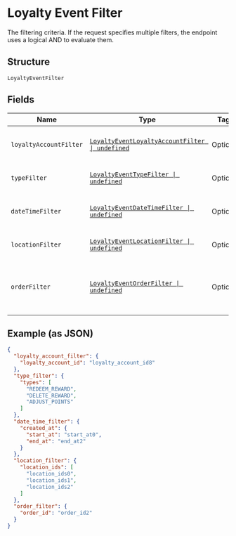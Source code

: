 
# Loyalty Event Filter

The filtering criteria. If the request specifies multiple filters,
the endpoint uses a logical AND to evaluate them.

## Structure

`LoyaltyEventFilter`

## Fields

| Name | Type | Tags | Description |
|  --- | --- | --- | --- |
| `loyaltyAccountFilter` | [`LoyaltyEventLoyaltyAccountFilter \| undefined`](/doc/models/loyalty-event-loyalty-account-filter.md) | Optional | Filter events by loyalty account. |
| `typeFilter` | [`LoyaltyEventTypeFilter \| undefined`](/doc/models/loyalty-event-type-filter.md) | Optional | Filter events by event type. |
| `dateTimeFilter` | [`LoyaltyEventDateTimeFilter \| undefined`](/doc/models/loyalty-event-date-time-filter.md) | Optional | Filter events by date time range. |
| `locationFilter` | [`LoyaltyEventLocationFilter \| undefined`](/doc/models/loyalty-event-location-filter.md) | Optional | Filter events by location. |
| `orderFilter` | [`LoyaltyEventOrderFilter \| undefined`](/doc/models/loyalty-event-order-filter.md) | Optional | Filter events by the order associated with the event. |

## Example (as JSON)

```json
{
  "loyalty_account_filter": {
    "loyalty_account_id": "loyalty_account_id8"
  },
  "type_filter": {
    "types": [
      "REDEEM_REWARD",
      "DELETE_REWARD",
      "ADJUST_POINTS"
    ]
  },
  "date_time_filter": {
    "created_at": {
      "start_at": "start_at0",
      "end_at": "end_at2"
    }
  },
  "location_filter": {
    "location_ids": [
      "location_ids0",
      "location_ids1",
      "location_ids2"
    ]
  },
  "order_filter": {
    "order_id": "order_id2"
  }
}
```

